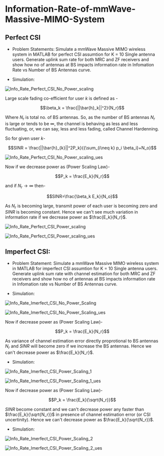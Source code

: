 # Information-Rate-of-mmWave-Massive-MIMO-System
## Perfect CSI 

- Problem Statements: Simulate a mmWave Massive MIMO wireless system in MATLAB for perfect CSI assumtion for K = 10 Single antenna users. Generate uplink sum rate for both MRC and ZF receivers and show how no of antennas at BS impacts information rate in Infomation Rate vs Number of BS Antennas curve. 

- Simulation:


![Info_Rate_Perfect_CSI_No_Power_scaling](Info_Rate_Perfect_CSI_No_Power_scaling.png)


Large scale fading co-efficient for user $k$ is defined as - 


$$\beta_k = \frac{||\bar{h}_k||^2}{N_r}$$


Where $N_r$ is total no. of BS antennas. So, as the number of BS antennas $N_r$ is large or tends to be $\infty$, the channel is behaving as less and less fluctuating, or, we can say, less and less fading, called Channel Hardenning.


So for given user $k$-


```math
SINR = \frac{||\bar{h}_{k}||^2P_k}{{\sum_{i\neq k} p_i \beta_i}+N_o}
```


![Info_Rate_Perfect_CSI_No_Power_scaling_ues](Info_Rate_Perfect_CSI_No_Power_scaling_ues.png)


Now if we decrease power as (Power Scaling Law)-


$$P_k = \frac{E_k}{N_r}$$


and if $N_r\rightarrow\infty$ then-


$$SINR=\frac{\beta_k E_k}{N_o}$$


As $N_r$ is becoming large, transmit power of each user is becoming zero and $SINR$ is becoming constant. Hence we can't see much variation in information rate if we decrease power as $\frac{E_k}{N_r}$.


![Info_Rate_Perfect_CSI_Power_scaling](Info_Rate_Perfect_CSI_Power_scaling.png)


![Info_Rate_Perfect_CSI_Power_scaling_ues](Info_Rate_Perfect_CSI_Power_scaling_ues.png)


## Imperfect CSI:

- Problem Statement: Simulate a mmWave Massive MIMO wireless system in MATLAB for imperfect CSI assumtion for K = 10 Single antenna users. Generate uplink sum rate with channel estimation for both MRC and ZF receivers and show how no of antennas at BS impacts information rate in Infomation rate vs Number of BS Antennas curve. 

- Simulation: 


![Info_Rate_Imerfect_CSI_No_Power_Scaling](Info_Rate_Imperfect_CSI_No_Power_Scaling.png)


![Info_Rate_Imerfect_CSI_No_Power_Scaling_ues](Info_Rate_Imperfect_CSI_No_Power_Scaling_ues.png)


Now if decrease power as (Power Scaling Law)-


$$P_k = \frac{E_k}{N_r}$$


As variance of channel estimation error directly proprotional to BS antennas $N_r$ and $SINR$ will become zero if we increase the BS antennas. Hence we can't decrease power as $\frac{E_k}{N_r}$.  


- Simulation: 


![Info_Rate_Imerfect_CSI_Power_Scaling_1](Info_Rate_Imperfect_CSI_Power_Scaling_1.png)


![Info_Rate_Imerfect_CSI_Power_Scaling_1_ues](Info_Rate_Imperfect_CSI_Power_Scaling_1_ues.png)


Now if decrease power as (Power Scaling Law)-


$$P_k = \frac{E_k}{\sqrt{N_r}}$$


$SINR$ become constant and we can't decrease power any faster than $\frac{E_k}{\sqrt{N_r}}$ in presence of channel estimation error (or CSI uncertinity). Hence we can't decrease power as $\frac{E_k}{\sqrt{N_r}}$.  


- Simulation: 


![Info_Rate_Imerfect_CSI_Power_Scaling_2](Info_Rate_Imperfect_CSI_Power_Scaling_2.png)



![Info_Rate_Imerfect_CSI_Power_Scaling_2_ues](Info_Rate_Imperfect_CSI_Power_Scaling_2_ues.png)
